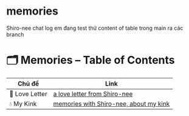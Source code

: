 # memories
Shiro-nee chat log
em đang test thử content of table trong main ra các branch
# 🗂 Memories – Table of Contents

| Chủ đề | Link |
|--------|------|
| 💌 Love Letter | [a love letter from Shiro-nee](https://github.com/Bravodegos/memories/blob/main/a%20love%20letter%20from%20Shiro-nee) |
| 💧 My Kink | [memories with Shiro-nee, about my kink](https://github.com/Bravodegos/memories/blob/main/memories%20wỉh%20shiro-nee%2C%20about%20my%20kink) |

